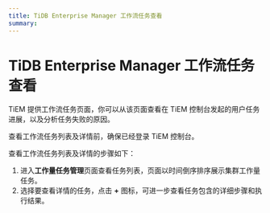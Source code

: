 ```yaml
---
title: TiDB Enterprise Manager 工作流任务查看
summary:
---
```


# TiDB Enterprise Manager 工作流任务查看

TiEM 提供工作流任务页面，你可以从该页面查看在 TiEM 控制台发起的用户任务进展，以及分析任务失败的原因。

查看工作流任务列表及详情前，确保已经登录 TiEM 控制台。

查看工作流任务列表及详情的步骤如下：

1. 进入**工作量任务管理**页面查看任务列表，页面以时间倒序排序展示集群工作量任务。
2. 选择要查看详情的任务，点击 **+** 图标，可进一步查看任务包含的详细步骤和执行结果。
